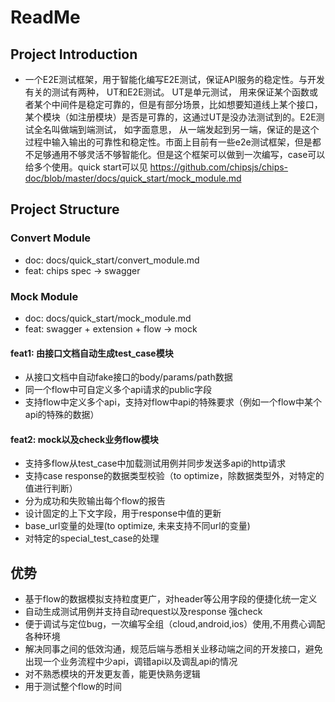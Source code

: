 # ReadMe

## Project Introduction

- 一个E2E测试框架，用于智能化编写E2E测试，保证API服务的稳定性。与开发有关的测试有两种， UT和E2E测试。 UT是单元测试， 用来保证某个函数或者某个中间件是稳定可靠的，但是有部分场景，比如想要知道线上某个接口，某个模块（如注册模块）是否是可靠的，这通过UT是没办法测试到的。E2E测试全名叫做端到端测试， 如字面意思， 从一端发起到另一端，保证的是这个过程中输入输出的可靠性和稳定性。市面上目前有一些e2e测试框架，但是都不足够通用不够灵活不够智能化。但是这个框架可以做到一次编写，case可以给多个使用。quick start可以见 <https://github.com/chipsjs/chips-doc/blob/master/docs/quick_start/mock_module.md>

## Project Structure

### Convert Module

- doc: docs/quick_start/convert_module.md
- feat: chips spec -> swagger

### Mock Module

- doc: docs/quick_start/mock_module.md
- feat: swagger + extension + flow -> mock

#### feat1: 由接口文档自动生成test_case模块

- 从接口文档中自动fake接口的body/params/path数据
- 同一个flow中可自定义多个api请求的public字段
- 支持flow中定义多个api，支持对flow中api的特殊要求（例如一个flow中某个api的特殊的数据）

#### feat2: mock以及check业务flow模块

- 支持多flow从test_case中加载测试用例并同步发送多api的http请求
- 支持case response的数据类型校验（to optimize，除数据类型外，对特定的值进行判断）
- 分为成功和失败输出每个flow的报告
- 设计固定的上下文字段，用于response中值的更新 
- base_url变量的处理(to optimize, 未来支持不同url的变量)
- 对特定的special_test_case的处理

## 优势

- 基于flow的数据模拟支持粒度更广，对header等公用字段的便捷化统一定义
- 自动生成测试用例并支持自动request以及response 强check
- 便于调试与定位bug，一次编写全组（cloud,android,ios）使用,不用费心调配各种环境
- 解决同事之间的低效沟通，规范后端与悉相关业移动端之间的开发接口，避免出现一个业务流程中少api，调错api以及调乱api的情况 
- 对不熟悉模块的开发更友善，能更快熟务逻辑
- 用于测试整个flow的时间
